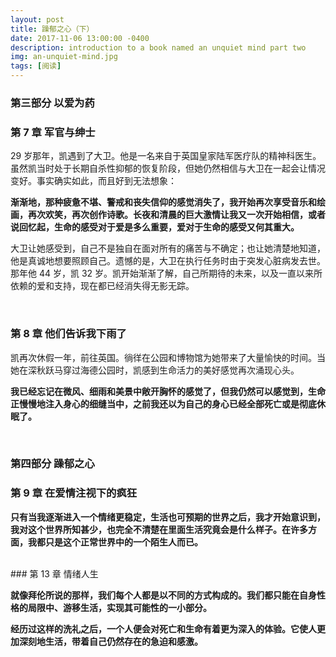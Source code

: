 ```yaml
---
layout: post
title: 躁郁之心（下）
date: 2017-11-06 13:00:00 -0400
description: introduction to a book named an unquiet mind part two
img: an-unquiet-mind.jpg
tags: [阅读]
---
```



### <span class="book-title">第三部分 以爱为药</span>

### <span class="book-subtitle">第 7 章 军官与绅士</span>

29 岁那年，凯遇到了大卫。他是一名来自于英国皇家陆军医疗队的精神科医生。虽然凯当时处于长期自杀性抑郁的恢复阶段，但她仍然相信与大卫在一起会让情况变好。事实确实如此，而且好到无法想象：

**渐渐地，那种疲惫不堪、警戒和丧失信仰的感觉消失了，我开始再次享受音乐和绘画，再次欢笑，再次创作诗歌。长夜和清晨的巨大激情让我又一次开始相信，或者说回忆起，生命的感受对于爱是多么重要，爱对于生命的感受又何其重大。**

大卫让她感受到，自己不是独自在面对所有的痛苦与不确定；也让她清楚地知道，他是真诚地想要照顾自己。遗憾的是，大卫在执行任务时由于突发心脏病发去世。那年他 44 岁，凯 32 岁。凯开始渐渐了解，自己所期待的未来，以及一直以来所依赖的爱和支持，现在都已经消失得无影无踪。

<br>

### <span class="book-subtitle">第 8 章 他们告诉我下雨了</span>



凯再次休假一年，前往英国。徜徉在公园和博物馆为她带来了大量愉快的时间。当她在深秋跃马穿过海德公园时，凯感到生命活力的美好感觉再次涌现心头。

**我已经忘记在微风、细雨和美景中敞开胸怀的感觉了，但我仍然可以感觉到，生命正慢慢地注入身心的细缝当中，之前我还以为自己的身心已经全部死亡或是彻底休眠了。**


<br>

### <span class="book-title">第四部分 躁郁之心</span>

### <span class="book-subtitle">第 9 章 在爱情注视下的疯狂</span>


**只有当我逐渐进入一个情绪更稳定，生活也可预期的世界之后，我才开始意识到，我对这个世界所知甚少，也完全不清楚在里面生活究竟会是什么样子。在许多方面，我都只是这个正常世界中的一个陌生人而已。**

<br>
### <span class="book-subtitle">第 13 章 情绪人生</span>

**就像拜伦所说的那样，我们每个人都是以不同的方式构成的。我们都只能在自身性格的局限中、游移生活，实现其可能性的一小部分。**

**经历过这样的洗礼之后，一个人便会对死亡和生命有着更为深入的体验。它使人更加深刻地生活，带着自己仍然存在的急迫和感激。**


